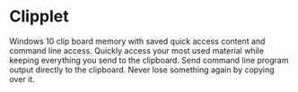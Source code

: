 # Clipplet

Windows 10 clip board memory with saved quick access content and command line access. 
Quickly access your most used material while keeping everything you send to the clipboard. 
Send command line program output directly to the clipboard. 
Never lose something again by copying over it.
